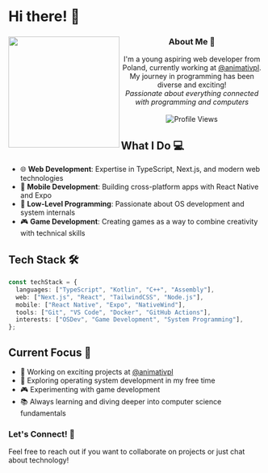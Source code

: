 # Hi there! 👋

<div>
  <img align="left" src="https://media.tenor.com/kWLw9xk_V-kAAAAC/kermit-smiling.gif" width="220" />
  
  <div align="center">
    <h3>
      About Me 🚀
    </h3>
    I'm a young aspiring web developer from Poland, currently working at <a href="https://animativ.pl">@animativpl</a>. <br />
    My journey in programming has been diverse and exciting!  <br />
    <i>Passionate about everything connected with programming and computers</i> <br /> <br />
    <img src="https://komarev.com/ghpvc/?username=mpeciakk&color=01b92a" alt="Profile Views" />
    <br />
  </div>
</div>

## What I Do 💻

- 🌐 **Web Development**: Expertise in TypeScript, Next.js, and modern web technologies
- 📱 **Mobile Development**: Building cross-platform apps with React Native and Expo
- 🔬 **Low-Level Programming**: Passionate about OS development and system internals
- 🎮 **Game Development**: Creating games as a way to combine creativity with technical skills

## Tech Stack 🛠️

```typescript
const techStack = {
  languages: ["TypeScript", "Kotlin", "C++", "Assembly"],
  web: ["Next.js", "React", "TailwindCSS", "Node.js"],
  mobile: ["React Native", "Expo", "NativeWind"],
  tools: ["Git", "VS Code", "Docker", "GitHub Actions"],
  interests: ["OSDev", "Game Development", "System Programming"],
};
```

## Current Focus 🎯

- 🏢 Working on exciting projects at [@animativpl](https://github.com/animativpl)
- 🔧 Exploring operating system development in my free time
- 🎮 Experimenting with game development
- 📚 Always learning and diving deeper into computer science fundamentals

### Let's Connect! 🤝

Feel free to reach out if you want to collaborate on projects or just chat about technology!
